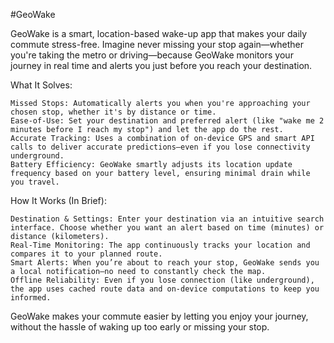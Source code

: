 #GeoWake

GeoWake is a smart, location-based wake-up app that makes your daily commute stress-free.
Imagine never missing your stop again—whether you're taking the metro or driving—because GeoWake monitors your journey in real time and alerts you 
just before you reach your destination.

What It Solves:

    Missed Stops: Automatically alerts you when you're approaching your chosen stop, whether it's by distance or time.
    Ease-of-Use: Set your destination and preferred alert (like "wake me 2 minutes before I reach my stop") and let the app do the rest.
    Accurate Tracking: Uses a combination of on-device GPS and smart API calls to deliver accurate predictions—even if you lose connectivity underground.
    Battery Efficiency: GeoWake smartly adjusts its location update frequency based on your battery level, ensuring minimal drain while you travel.

How It Works (In Brief):

    Destination & Settings: Enter your destination via an intuitive search interface. Choose whether you want an alert based on time (minutes) or distance (kilometers).
    Real-Time Monitoring: The app continuously tracks your location and compares it to your planned route.
    Smart Alerts: When you’re about to reach your stop, GeoWake sends you a local notification—no need to constantly check the map.
    Offline Reliability: Even if you lose connection (like underground), the app uses cached route data and on-device computations to keep you informed.

GeoWake makes your commute easier by letting you enjoy your journey, without the hassle of waking up too early or missing your stop.